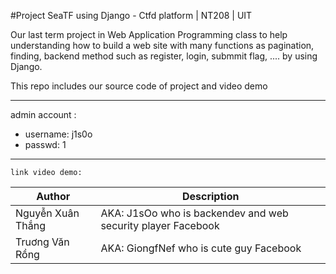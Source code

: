 #Project SeaTF using Django - Ctfd platform | NT208 | UIT

Our last term project in Web Application Programming class to help understanding how to build a web site with
many functions as pagination, finding, backend method such as register, login, submmit flag, .... by using Django.

This repo includes our source code of project and video demo

---
admin account :
- username: j1s0o
- passwd: 1
---
`link video demo:`

| Author  | Description |
| ------------- | ------------- |
|Nguyễn Xuân Thắng | AKA: J1sOo who is backendev and web security player Facebook|
|Truơng Văn Rồng | AKA: GiongfNef who is cute guy Facebook|

 